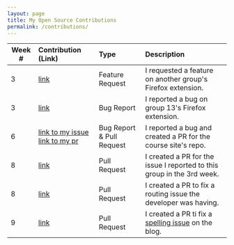 ```yaml
---
layout: page
title: My Open Source Contributions
permalink: /contributions/
---
```


<!-- 
Type of the contribution should be "Wikipedia edit", "OpenStreet Map feature", "Documentation", "Course website", "Blog", 
"Browse Add-on", etc. 

The descriptioin should include a brief summary of what you did. 

Replace the first row with your contribution. 

--> 





| Week #       | Contribution (Link)  | Type  | Description | 
|---|:---|:---|:---| 
|  3   | [link](https://github.com/nyu-ossd-s19/tickStop/issues/1)    | Feature Request     |   I requested a feature on another group's Firefox extension.    |
|  3   | [link](https://github.com/nyu-ossd-s19/ToDoList-team13/issues/1)    |  Bug Report   |  I reported a bug on group 13's Firefox extension.    |
|  6   |  [link to my issue](https://github.com/joannakl/ossd_s19/issues/2) [link to my pr](https://github.com/joannakl/ossd_s19/pull/3)   |  Bug Report & Pull Request  |   I reported a bug and created a PR for the course site's repo.   |
|  8   |  [link](https://github.com/nyu-ossd-s19/ToDoList-team13/pull/2)   |  Pull Request  |   I created a PR for the issue I reported to this group in the 3rd week.   |
|  8   |  [link](https://github.com/ReadyPlayer2/nasa-playgrounds/pull/17)   |  Pull Request  |   I created a PR to fix a routing issue the developer was having.   |
|  9   |  [link](https://github.com/nyu-ossd-s19/vivfang-weekly/pull/2)   |  Pull Request  |   I created a PR ti fix a [spelling issue](https://github.com/nyu-ossd-s19/vivfang-weekly/issues/1) on the blog.   |